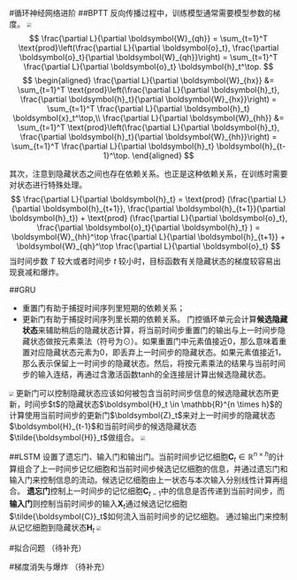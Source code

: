 #循环神经网络进阶
##BPTT
反向传播过程中，训练模型通常需要模型参数的梯度。
<img src = "https://img2018.cnblogs.com/blog/1813159/202002/1813159-20200217155804734-1558002670.png" style="zoom:50%"/>
$$
\frac{\partial L}{\partial \boldsymbol{W}_{qh}} 
= \sum_{t=1}^T \text{prod}\left(\frac{\partial L}{\partial \boldsymbol{o}_t}, \frac{\partial \boldsymbol{o}_t}{\partial \boldsymbol{W}_{qh}}\right) 
= \sum_{t=1}^T \frac{\partial L}{\partial \boldsymbol{o}_t} \boldsymbol{h}_t^\top.
$$
$$
\begin{aligned}
\frac{\partial L}{\partial \boldsymbol{W}_{hx}} 
&= \sum_{t=1}^T \text{prod}\left(\frac{\partial L}{\partial \boldsymbol{h}_t}, \frac{\partial \boldsymbol{h}_t}{\partial \boldsymbol{W}_{hx}}\right) 
= \sum_{t=1}^T \frac{\partial L}{\partial \boldsymbol{h}_t} \boldsymbol{x}_t^\top,\\
\frac{\partial L}{\partial \boldsymbol{W}_{hh}} 
&= \sum_{t=1}^T \text{prod}\left(\frac{\partial L}{\partial \boldsymbol{h}_t}, \frac{\partial \boldsymbol{h}_t}{\partial \boldsymbol{W}_{hh}}\right) 
= \sum_{t=1}^T \frac{\partial L}{\partial \boldsymbol{h}_t} \boldsymbol{h}_{t-1}^\top.
\end{aligned}
$$

其次，注意到隐藏状态之间也存在依赖关系。也正是这种依赖关系，在训练时需要对状态进行特殊处理。
$$
\frac{\partial L}{\partial \boldsymbol{h}_t} 
= \text{prod} (\frac{\partial L}{\partial \boldsymbol{h}_{t+1}}, \frac{\partial \boldsymbol{h}_{t+1}}{\partial \boldsymbol{h}_t}) + \text{prod} (\frac{\partial L}{\partial \boldsymbol{o}_t}, \frac{\partial \boldsymbol{o}_t}{\partial \boldsymbol{h}_t} ) = \boldsymbol{W}_{hh}^\top \frac{\partial L}{\partial \boldsymbol{h}_{t+1}} + \boldsymbol{W}_{qh}^\top \frac{\partial L}{\partial \boldsymbol{o}_t}
$$
当时间步数 $T$ 较大或者时间步 $t$ 较小时，目标函数有关隐藏状态的梯度较容易出现衰减和爆炸。
<br/>

##GRU
* 重置门有助于捕捉时间序列里短期的依赖关系；
* 更新门有助于捕捉时间序列里长期的依赖关系。
门控循环单元会计算**候选隐藏状态**来辅助稍后的隐藏状态计算，将当前时间步重置门的输出与上一时间步隐藏状态做按元素乘法（符号为$\odot$）。如果重置门中元素值接近0，那么意味着重置对应隐藏状态元素为0，即丢弃上一时间步的隐藏状态。如果元素值接近1，那么表示保留上一时间步的隐藏状态。然后，将按元素乘法的结果与当前时间步的输入连结，再通过含激活函数tanh的全连接层计算出候选隐藏状态。
<img src="https://img2018.cnblogs.com/blog/1813159/202002/1813159-20200217155855943-1054384330.png" style="zoom:50%" />
更新门可以控制隐藏状态应该如何被包含当前时间步信息的候选隐藏状态所更新，时间步$t$的隐藏状态$\boldsymbol{H}_t \in \mathbb{R}^{n \times h}$的计算使用当前时间步的更新门$\boldsymbol{Z}_t$来对上一时间步的隐藏状态$\boldsymbol{H}_{t-1}$和当前时间步的候选隐藏状态$\tilde{\boldsymbol{H}}_t$做组合。
<img src="https://img2018.cnblogs.com/blog/1813159/202002/1813159-20200217155939189-611917342.png" style="zoom:50%" />

##LSTM
设置了遗忘门、输入门和输出门。当前时间步记忆细胞$\boldsymbol{C}_t \in \mathbb{R}^{n \times h}$的计算组合了上一时间步记忆细胞和当前时间步候选记忆细胞的信息，并通过遗忘门和输入门来控制信息的流动。候选记忆细胞由上一状态与本次输入分别线性计算再组合。
**遗忘门**控制上一时间步的记忆细胞$\boldsymbol{C}_{t-1}$中的信息是否传递到当前时间步，而**输入门**则控制当前时间步的输入$\boldsymbol{X}_t$通过候选记忆细胞$\tilde{\boldsymbol{C}}_t$如何流入当前时间步的记忆细胞。
通过输出门来控制从记忆细胞到隐藏状态$\boldsymbol{H}_t$
<img src="https://img2018.cnblogs.com/blog/1813159/202002/1813159-20200217155240212-1059019376.png" style="zoom:50%">

#拟合问题
（待补充）

#梯度消失与爆炸
（待补充）
